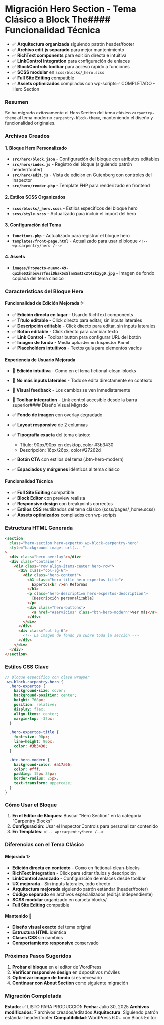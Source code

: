 # Migración Hero Section - Tema Clásico a Block The#### Funcionalidad Técnica

- ✅ **Arquitectura organizada** siguiendo patrón header/footer
- ✅ **Archivo edit.js separado** para mejor mantenimiento
- ✅ **RichText components** para edición directa e intuitiva
- ✅ **LinkControl integration** para configuración de enlaces
- ✅ **BlockControls toolbar** para acceso rápido a funciones
- ✅ **SCSS modular** en `scss/blocks/_hero.scss`
- ✅ **Full Site Editing** compatible
- ✅ **Assets optimizados** compilados con wp-scripts✅ COMPLETADO - Hero Section

### Resumen

Se ha migrado exitosamente el Hero Section del tema clásico `carpentry-theme` al tema moderno `carpentry-block-theme`, manteniendo el diseño y funcionalidad originales.

### Archivos Creados

#### 1. Bloque Hero Personalizado

- **`src/hero/block.json`** - Configuración del bloque con atributos editables
- **`src/hero/index.js`** - Registro del bloque (siguiendo patrón header/footer)
- **`src/hero/edit.js`** - Vista de edición en Gutenberg con controles del Inspector
- **`src/hero/render.php`** - Template PHP para renderizado en frontend

#### 2. Estilos SCSS Organizados

- **`scss/blocks/_hero.scss`** - Estilos específicos del bloque hero
- **`scss/style.scss`** - Actualizado para incluir el import del hero

#### 3. Configuración del Tema

- **`functions.php`** - Actualizado para registrar el bloque hero
- **`templates/front-page.html`** - Actualizado para usar el bloque `<!-- wp:carpentry/hero /-->`

#### 4. Assets

- **`images/Proyecto-nuevo-49-qu1he63ihbsvs7fnsi8hak5s5lnm5mttx2t42kzyg0.jpg`** - Imagen de fondo copiada del tema clásico

### Características del Bloque Hero

#### Funcionalidad de Edición Mejorada ✨

- ✅ **Edición directa en lugar** - Usando RichText components
- ✅ **Título editable** - Click directo para editar, sin inputs laterales
- ✅ **Descripción editable** - Click directo para editar, sin inputs laterales
- ✅ **Botón editable** - Click directo para cambiar texto
- ✅ **Link Control** - Toolbar button para configurar URL del botón
- ✅ **Imagen de fondo** - Media uploader en Inspector Panel
- ✅ **Placeholders intuitivos** - Textos guía para elementos vacíos

#### Experiencia de Usuario Mejorada

- 🎯 **Edición intuitiva** - Como en el tema fictional-clean-blocks
- 🎯 **No más inputs laterales** - Todo se edita directamente en contexto
- 🎯 **Visual feedback** - Los cambios se ven inmediatamente
- 🎯 **Toolbar integration** - Link control accesible desde la barra superior#### Diseño Visual Migrado

- ✅ **Fondo de imagen** con overlay degradado
- ✅ **Layout responsive** de 2 columnas
- ✅ **Tipografía exacta** del tema clásico:
  - Título: 90px/90px en desktop, color #3b3430
  - Descripción: 16px/26px, color #27262d
- ✅ **Botón CTA** con estilos del tema (.btn-hero-modern)
- ✅ **Espaciados y márgenes** idénticos al tema clásico

#### Funcionalidad Técnica

- ✅ **Full Site Editing** compatible
- ✅ **Block Editor** con preview realista
- ✅ **Responsive design** con breakpoints correctos
- ✅ **Estilos CSS** reutilizados del tema clásico (scss/pages/\_home.scss)
- ✅ **Assets optimizados** compilados con wp-scripts

### Estructura HTML Generada

```html
<section
  class="hero-section hero-expertos wp-block-carpentry-hero"
  style="background-image: url(...)"
>
  <div class="hero-overlay"></div>
  <div class="container">
    <div class="row align-items-center hero-row">
      <div class="col-lg-6">
        <div class="hero-content">
          <h1 class="hero-title hero-expertos-title">
            Expertos<br />en Reformas
          </h1>
          <p class="hero-description hero-expertos-description">
            [Descripción personalizable]
          </p>
          <div class="hero-buttons">
            <a href="#servicios" class="btn-hero-modern">Ver más</a>
          </div>
        </div>
      </div>
      <div class="col-lg-6">
        <!-- La imagen de fondo ya cubre toda la sección -->
      </div>
    </div>
  </div>
</section>
```

### Estilos CSS Clave

```scss
// Bloque específico con clase wrapper
.wp-block-carpentry-hero {
  .hero-expertos {
    background-size: cover;
    background-position: center;
    height: 768px;
    position: relative;
    display: flex;
    align-items: center;
    margin-top: -37px;
  }

  .hero-expertos-title {
    font-size: 90px;
    line-height: 90px;
    color: #3b3430;
  }

  .btn-hero-modern {
    background-color: #a17a66;
    color: #fff;
    padding: 15px 35px;
    border-radius: 25px;
    text-transform: uppercase;
  }
}
```

### Cómo Usar el Bloque

1. **En el Editor de Bloques**: Buscar "Hero Section" en la categoría "Carpentry Blocks"
2. **Configuración**: Usar el Inspector Controls para personalizar contenido
3. **En Templates**: `<!-- wp:carpentry/hero /-->`

### Diferencias con el Tema Clásico

#### Mejorado ✨

- **Edición directa en contexto** - Como en fictional-clean-blocks
- **RichText integration** - Click para editar títulos y descripción
- **LinkControl avanzado** - Configuración de enlaces desde toolbar
- **UX mejorada** - Sin inputs laterales, todo directo
- **Arquitectura mejorada** siguiendo patrón estándar (header/footer)
- **Código separado** en archivos especializados (edit.js independiente)
- **SCSS modular** organizado en carpeta blocks/
- **Full Site Editing** compatible

#### Mantenido 🔄

- **Diseño visual exacto** del tema original
- **Estructura HTML** idéntica
- **Clases CSS** sin cambios
- **Comportamiento responsive** conservado

### Próximos Pasos Sugeridos

1. **Probar el bloque** en el editor de WordPress
2. **Verificar responsive design** en dispositivos móviles
3. **Optimizar imagen de fondo** si es necesario
4. **Continuar con About Section** como siguiente migración

### Migración Completada

**Estado**: ✅ LISTO PARA PRODUCCIÓN
**Fecha**: Julio 30, 2025
**Archivos modificados**: 7 archivos creados/editados
**Arquitectura**: Siguiendo patrón estándar header/footer
**Compatibilidad**: WordPress 6.0+ con Block Editor
